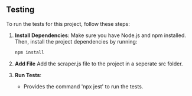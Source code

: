 ## Testing

To run the tests for this project, follow these steps:

1. **Install Dependencies**:
   Make sure you have Node.js and npm installed. Then, install the project dependencies by running:
   ```sh
   npm install
   
2. **Add File**
   Add the scraper.js file to the project in a seperate src folder.

3. **Run Tests**:
   - Provides the command 'npx jest' to run the tests.
